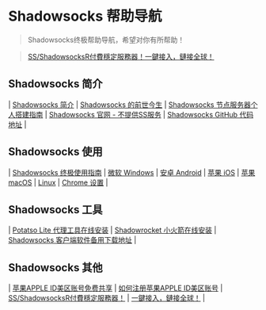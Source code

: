 # Shadowsocks 帮助导航

> Shadowsocks终极帮助导航，希望对你有所帮助！

> [SS/ShadowsocksR付費穩定服務器！一鍵接入，鏈接全球！](https://s-s-r.github.io/)

## Shadowsocks 简介 ##

| [Shadowsocks 简介](https://shadowsockshelp.github.io/Shadowsocks/whats-shadowsocks.html) | [Shadowsocks 的前世今生](https://shadowsockshelp.github.io/Shadowsocks/Shadowsocks-wiki.html) | [Shadowsocks 节点服务器个人搭建指南](https://shadowsockshelp.github.io/Shadowsocks/Shadowsocks-server.html) | [Shadowsocks 官网 - 不提供SS服务](https://shadowsocks.org/) | [Shadowsocks GitHub 代码地址](https://github.com/shadowsocks) | 

## Shadowsocks 使用 ##

| [Shadowsocks 终极使用指南](https://shadowsockshelp.github.io/Shadowsocks/) | [微软 Windows](https://shadowsockshelp.github.io/Shadowsocks/windows.html) | [ 安卓 Android](https://shadowsockshelp.github.io/Shadowsocks/Android.html) | [苹果 iOS](https://shadowsockshelp.github.io/Shadowsocks/ios.html) | [ 苹果 macOS](https://shadowsockshelp.github.io/Shadowsocks/mac.html) | [Linux](https://shadowsockshelp.github.io/Shadowsocks/linux.html) | [Chrome 设置](https://shadowsockshelp.github.io/Shadowsocks/Chrome.html) | 

## Shadowsocks 工具 ##

| [Potatso Lite 代理工具在线安装](https://shadowsockshelp.github.io/Potatso-Lite) | [Shadowrocket 小火箭在线安装](https://shadowsockshelp.github.io/ios) | [Shadowsocks 客户端软件备用下载地址](https://shadowsockshelp.github.io/Shadowsocks/download.html) | 

## Shadowsocks 其他 ##

| [苹果APPLE ID美区账号免费共享](https://shadowsockshelp.github.io/Shadowsocks/appleid.html) | [如何注册苹果APPLE ID美区账号](https://shadowsockshelp.github.io/Shadowsocks/apple-id.html) | [SS/ShadowsocksR付費穩定服務器！](https://s-s-r.github.io/) | [一鍵接入，鏈接全球！](https://s-s-r.github.io/) |
